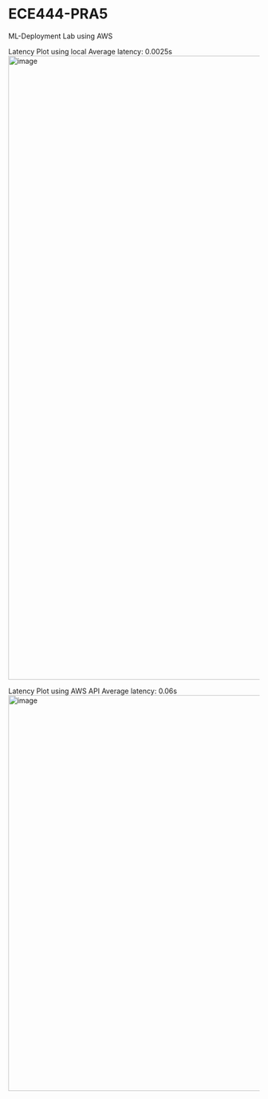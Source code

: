 # ECE444-PRA5
ML-Deployment Lab using AWS

Latency Plot using local
Average latency: 0.0025s
<img width="1250" alt="image" src="https://github.com/user-attachments/assets/be5e5192-2c54-4105-9508-8feb9f98407a">

Latency Plot using AWS API
Average latency: 0.06s
<img width="793" alt="image" src="https://github.com/user-attachments/assets/2bca0c7a-d428-4e07-9629-da904c31bce8">

